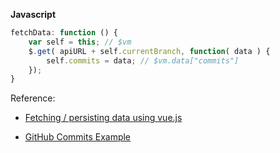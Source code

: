**Javascript**
```javascript
fetchData: function () {
    var self = this; // $vm
    $.get( apiURL + self.currentBranch, function( data ) {
        self.commits = data; // $vm.data["commits"]
    });
}
```

Reference: 

- [Fetching / persisting data using vue.js](https://laracasts.com/discuss/channels/vue/fetching-persisting-data-using-vuejs)

- [GitHub Commits Example](http://vuejs.org/examples/commits.html)

